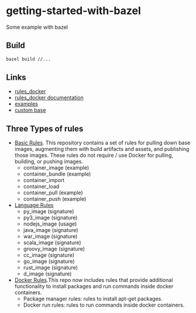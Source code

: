 # getting-started-with-bazel
Some example with bazel

## Build
```bash
bazel build //...
```

## Links
* [rules_docker](https://github.com/bazelbuild/rules_docker)
* [rules_docker documentation](https://docs.aspect.build/bazelbuild/rules_docker/454981e65fa100d37b19210ee85fedb2f7af9626/readme)
* [examples](https://github.com/bazelbuild/rules_docker/tree/master/testing/examples)
* [custom base](https://github.com/bazelbuild/rules_docker#go_image-custom-base)

## Three Types of rules
* [Basic Rules](https://github.com/bazelbuild/rules_docker#basic-rules). This repository contains a set of rules for pulling down base images, augmenting them with build artifacts and assets, and publishing those images. These rules do not require / use Docker for pulling, building, or pushing images.
  * container_image (example)
  * container_bundle (example)
  * container_import
  * container_load
  * container_pull (example)
  * container_push (example)
* [Language Rules](https://github.com/bazelbuild/rules_docker#language-rules)
  * py_image (signature)
  * py3_image (signature)
  * nodejs_image (usage)
  * java_image (signature)
  * war_image (signature)
  * scala_image (signature)
  * groovy_image (signature)
  * cc_image (signature)
  * go_image (signature)
  * rust_image (signature)
  * d_image (signature)
* [Docker Rules](https://github.com/bazelbuild/rules_docker#docker-rules).This repo now includes rules that provide additional functionality to install packages and run commands inside docker containers. 
  * Package manager rules: rules to install apt-get packages.
  * Docker run rules: rules to run commands inside docker containers.